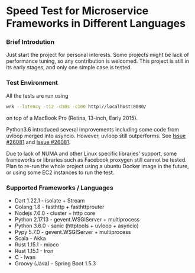 # Speed Test for Microservice Frameworks in Different Languages

### Brief Introdution
Just start the project for personal interests.
Some projects might be lack of performance tuning, so any contribution is welcomed.
This project is still in its early stages, and only one simple case is tested.

### Test Environment
All the tests are run using
```bash
wrk --latency -t12 -d10s -c100 http://localhost:8080/
```
on top of a MacBook Pro (Retina, 13-inch, Early 2015).

Python3.6 introduced several improvements including some code from uvloop
merged into asyncio. However, uvloop still outperforms. See [Issue #26081](http://bugs.python.org/issue28544) and [Issue #26081](https://bugs.python.org/issue26081).

Due to lack of NUMA and other Linux specific libraries' support,
some frameworks or libraries such as Facebook proxygen still cannot be tested. Plan to re-run the whole project using a ubuntu Docker image in the future, or using some EC2 instances to run the test.

### Supported Frameworks / Languages
 * Dart 1.22.1 - isolate + Stream
 * Golang 1.8 - fasthttp + fasthttprouter
 * Nodejs 7.6.0 - cluster + http core
 * Python 2.17.13 - gevent.WSGIServer + multiprocess
 * Python 3.6.0 - sanic (httptools + uvloop + asyncio)
 * Pypy 5.7.0 - gevent.WSGIServer + multiprocess
 * Scala - Akka
 * Rust 1.15.1 - mioco
 * Rust 1.15.1 - Iron
 * C - lwan
 * Groovy (Java) - Spring Boot 1.5.3
